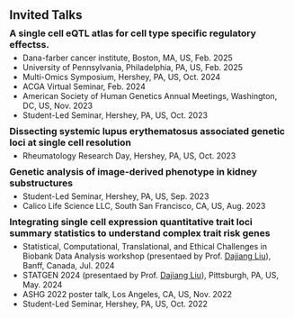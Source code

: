 <h1 id="invited-talks"></h1>

<h2 style="margin: 60px 0px 10px;">Invited Talks</h2>


<h3 style="margin:10px 0px 5px;">A single cell eQTL atlas for cell type specific regulatory effectss.</h3>

<ul style="margin:0 0 5px;">
  <li>Dana-farber cancer institute, Boston, MA, US, Feb. 2025</li>
  <li>University of Pennsylvania, Philadelphia, PA, US, Feb. 2025</li>
  <li>Multi-Omics Symposium, Hershey, PA, US, Oct. 2024</li>
  <li>ACGA Virtual Seminar, Feb. 2024</li>
  <li>American Society of Human Genetics Annual Meetings, Washington, DC, US, Nov. 2023</li>
  <li>Student-Led Seminar, Hershey, PA, US, Oct. 2023</li>
</ul>

<h3 style="margin:10px 0px 5px;">Dissecting systemic lupus erythematosus associated genetic loci at single cell resolution</h3>

<ul style="margin:0 0 5px;">
  <li>Rheumatology Research Day, Hershey, PA, US, Oct. 2023</li>
</ul>

<h3 style="margin:10px 0px 5px;">Genetic analysis of image-derived phenotype in kidney substructures</h3>

<ul style="margin:0 0 5px;">
   <li>Student-Led Seminar, Hershey, PA, US, Sep. 2023</li>
  <li>Calico Life Science LLC, South San Francisco, CA, US, Aug. 2023</li>
</ul>

<h3 style="margin:10px 0px 5px;">Integrating single cell expression quantitative trait loci summary statistics to understand complex trait risk genes</h3>

<ul style="margin:0 0 5px;">
  <li>Statistical, Computational, Translational, and Ethical Challenges in Biobank Data Analysis workshop (presentaed by Prof. <a href="https://dajiangliu.blog/" target="_blank">Dajiang Liu</a>), Banff, Canada, Jul. 2024</li>
  <li>STATGEN 2024 (presentaed by Prof. <a href="https://dajiangliu.blog/" target="_blank">Dajiang Liu</a>), Pittsburgh, PA, US, May. 2024</li>
  <li>ASHG 2022 poster talk, Los Angeles, CA, US, Nov. 2022</li>
  <li>Student-Led Seminar, Hershey, PA, US, Oct. 2022</li>
</ul>
